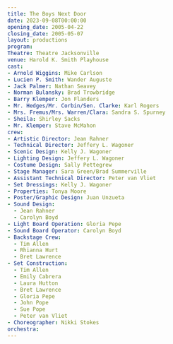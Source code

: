 ```yaml
---
title: The Boys Next Door
date: 2023-09-08T00:00:00
opening_date: 2005-04-22
closing_date: 2005-05-07
layout: productions
program:
Theatre: Theatre Jacksonville
venue: Harold K. Smith Playhouse
cast:
- Arnold Wiggins: Mike Carlson
- Lucien P. Smith: Wander Auguste
- Jack Palmer: Nathan Seavey
- Norman Bulansky: Brad Trowbridge
- Barry Klemper: Jon Flanders
- Mr. Hedges/Mr. Corbin/Sen. Clarke: Karl Rogers
- Mrs. Fremus/Mrs. Warren/Clara: Sandra S. Spurney
- Sheila: Shirley Sacks
- Mr. Klemper: Stave McMahon
crew:
- Artistic Director: Jean Rahner
- Technical Director: Jeffery L. Wagoner
- Scenic Design: Kelly J. Wagoner
- Lighting Design: Jeffery L. Wagoner
- Costume Design: Sally Pettegrew
- Stage Manager: Sara Green/Brad Summerville
- Assistant Technical Director: Peter van Vliet
- Set Dressings: Kelly J. Wagoner
- Properties: Tonya Moore
- Poster/Graphic Design: Juan Unzueta
- Sound Design:
  - Jean Rahner
  - Carolyn Boyd
- Light Board Operation: Gloria Pepe
- Sound Board Operator: Carolyn Boyd
- Backstage Crew:
  - Tim Allen
  - Rhianna Hurt
  - Bret Lawrence
- Set Construction:
  - Tim Allen
  - Emily Cabrera
  - Laura Hutton
  - Bret Lawrence
  - Gloria Pepe
  - John Pope
  - Sue Pope
  - Peter van Vliet
- Choreographer: Nikki Stokes
orchestra:
---
```

